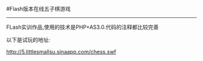 #Flash版本在线五子棋游戏

---

FLash实训作品,使用的技术是PHP+AS3.0.代码的注释都比较完善

以下是试玩的地址:

http://5.littlesmallsu.sinaapp.com/chess.swf